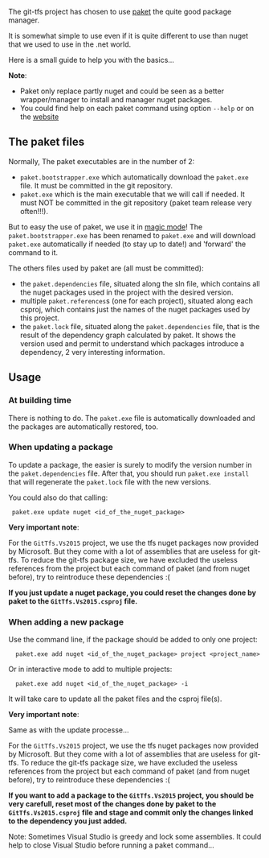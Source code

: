 The git-tfs project has chosen to use [paket](https://fsprojects.github.io/Paket/) the quite good package manager.

It is somewhat simple to use even if it is quite different to use than nuget that we used to use in the .net world.

Here is a small guide to help you with the basics...

**Note**:
* Paket only replace partly nuget and could be seen as a better wrapper/manager to install and manager nuget packages. 
* You could find help on each paket command using option `--help` or on the [website](https://fsprojects.github.io/Paket/index.html) 

## The paket files

Normally, The paket executables are in the number of 2:
* `paket.bootstrapper.exe` which automatically download the `paket.exe` file. It must be committed in the git repository.
* `paket.exe` which is the main executable that we will call if needed.  It must NOT be committed in the git repository (paket team release very often!!!).

But to easy the use of paket, we use it in [magic mode](https://fsprojects.github.io/Paket/bootstrapper.html#Magic-mode)!
The `paket.bootstrapper.exe` has been renamed to `paket.exe` and will download `paket.exe` automatically if needed (to stay up to date!) and 'forward' the command to it.

The others files used by paket are (all must be committed):
* the `paket.dependencies` file, situated along the sln file, which contains all the nuget packages used in the project with the desired version.
* multiple `paket.references`s (one for each project), situated along each csproj, which contains just the names of the nuget packages used by this project.
* the `paket.lock` file, situated along the `paket.dependencies` file, that is the result of the dependency graph calculated by paket. It shows the version used and 
permit to understand which packages introduce a dependency, 2 very interesting information.

## Usage

### At building time

There is nothing to do. The `paket.exe` file is automatically downloaded and the packages are automatically restored, too.

### When updating a package

To update a package, the easier is surely to modify the version number in the `paket.dependencies` file.
After that, you should run `paket.exe install` that will regenerate the `paket.lock` file with the new versions.  

You could also do that calling:

     paket.exe update nuget <id_of_the_nuget_package>

**Very important note**:

For the `GitTfs.Vs2015` project, we use the tfs nuget packages now provided by Microsoft.
But they come with a lot of assemblies that are useless for git-tfs.
To reduce the git-tfs package size, we have excluded the useless references from the project but each command of paket (and from nuget before), try to reintroduce these dependencies :(

**If you just update a nuget package, you could reset the changes done by paket to the `GitTfs.Vs2015.csproj` file.**

### When adding a new package

Use the command line, if the package should be added to only one project:

      paket.exe add nuget <id_of_the_nuget_package> project <project_name>

Or in interactive mode to add to multiple projects:

      paket.exe add nuget <id_of_the_nuget_package> -i


It will take care to update all the paket files and the csproj file(s).


**Very important note**:

Same as with the update processe...

For the `GitTfs.Vs2015` project, we use the tfs nuget packages now provided by Microsoft.
But they come with a lot of assemblies that are useless for git-tfs.
To reduce the git-tfs package size, we have excluded the useless references from the project but each command of paket (and from nuget before), try to reintroduce these dependencies :(

**If you want to add a package to the `GitTfs.Vs2015` project, you should be very carefull,
reset most of the changes done by paket to the `GitTfs.Vs2015.csproj` file and stage and commit only the changes linked to the dependency you just added.**


Note: Sometimes Visual Studio is greedy and lock some assemblies. It could help to close Visual Studio before running a paket command...
